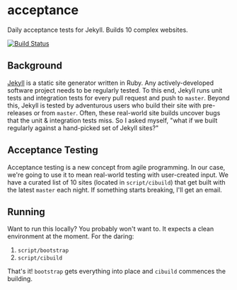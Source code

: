 # acceptance

Daily acceptance tests for Jekyll. Builds 10 complex websites.

[![Build Status](https://travis-ci.org/jekyll/acceptance.svg?branch=master)](https://travis-ci.org/jekyll/acceptance)

## Background

[Jekyll](https://github.com/jekyll/jekyll) is a static site generator
written in Ruby. Any actively-developed software project needs to be
regularly tested. To this end, Jekyll runs unit tests and integration tests
for every pull request and push to `master`. Beyond this, Jekyll is tested
by adventurous users who build their site with pre-releases or from
`master`. Often, these real-world site builds uncover bugs that the unit &
integration tests miss. So I asked myself, "what if we built regularly
against a hand-picked set of Jekyll sites?"

## Acceptance Testing

Acceptance testing is a new concept from agile programming. In our case,
we're going to use it to mean real-world testing with user-created input.
We have a curated list of 10 sites (located in `script/cibuild`) that get
built with the latest `master` each night. If something starts breaking,
I'll get an email.

## Running

Want to run this locally? You probably won't want to. It expects a clean
environment at the moment. For the daring:

1. `script/bootstrap`
2. `script/cibuild`

That's it! `bootstrap` gets everything into place and `cibuild` commences
the building.
